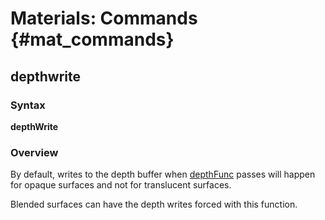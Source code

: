 # Materials: Commands {#mat_commands}
## depthwrite
### Syntax

**depthWrite**

### Overview

By default, writes to the depth buffer when
[depthFunc](depthfunc.md) passes will happen
for opaque surfaces and not for translucent surfaces.

Blended surfaces can have the depth writes forced with this function.